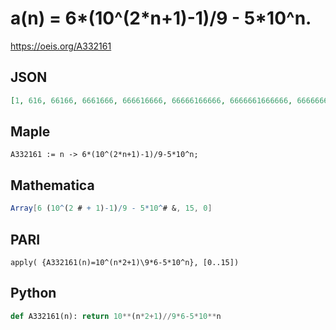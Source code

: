 # a\(n\) \= 6\*\(10^\(2\*n\+1\)\-1\)/9 \- 5\*10^n\.
https://oeis.org/A332161
## JSON
```JSON
[1, 616, 66166, 6661666, 666616666, 66666166666, 6666661666666, 666666616666666, 66666666166666666, 6666666661666666666, 666666666616666666666, 66666666666166666666666, 6666666666661666666666666, 666666666666616666666666666, 66666666666666166666666666666, 6666666666666661666666666666666]
```
## Maple
```Maple
A332161 := n -> 6*(10^(2*n+1)-1)/9-5*10^n;
```
## Mathematica
```Mathematica
Array[6 (10^(2 # + 1)-1)/9 - 5*10^# &, 15, 0]
```
## PARI
```PARI
apply( {A332161(n)=10^(n*2+1)\9*6-5*10^n}, [0..15])
```
## Python
```Python
def A332161(n): return 10**(n*2+1)//9*6-5*10**n
```
